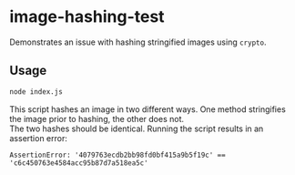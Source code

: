 # image-hashing-test

Demonstrates an issue with hashing stringified images using `crypto`.  

## Usage

```bash
node index.js
```

This script hashes an image in two different ways.  One method stringifies the image prior to hashing, the other does not.  
The two hashes should be identical. Running the script results in an assertion error:
```
AssertionError: '4079763ecdb2bb98fd0bf415a9b5f19c' == 'c6c450763e4584acc95b87d7a518ea5c'
```

